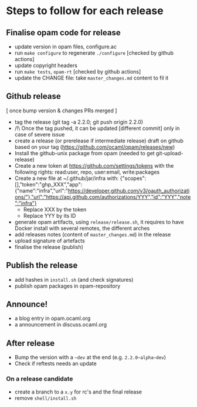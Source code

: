 # Steps to follow for each release

## Finalise opam code for release
* update version in opam files, configure.ac
* run `make configure` to regenerate `./configure` [checked by github actions]
* update copyright headers
* run `make tests`, `opam-rt` [checked by github actions]
* update the CHANGE file: take `master_changes.md` content to fil it

## Github release

[ once bump version & changes PRs merged ]
* tag the release (git tag -a 2.2.0; git push origin 2.2.0)
* /!\ Once the tag pushed, it can be updated [different commit] only in case of severe issue
* create a release (or prerelease if intermediate release) draft on github based on your tag (https://github.com/ocaml/opam/releases/new)
* Install the github-unix package from opam (needed to get git-upload-release)
* Create a new token at https://github.com/settings/tokens with the following rights: read:user, repo, user:email, write:packages
* Create a new file at ~/.github/jar/infra with: {"scopes":[],"token":"ghp_XXX","app":{"name":"infra","url":"https://developer.github.com/v3/oauth_authorizations/"},"url":"https://api.github.com/authorizations/YYY","id":"YYY","note":"infra"}
  * Replace XXX by the token
  * Replace YYY by its ID
* generate opam artifacts, using `release/release.sh`, it requires to have Docker install with several remotes, the different arches
* add releases notes (content of `master_changes.md`) in the release
* upload signature of artefacts
* finalise the release (publish)

## Publish the release

* add hashes in `install.sh` (and check signatures)
* publish opam packages in opam-repository

## Announce!

* a blog entry in opam.ocaml.org
* a announcement in discuss.ocaml.org


## After release

* Bump the version with a `~dev` at the end (e.g. `2.2.0~alpha~dev`)
* Check if reftests needs an update

### On a release candidate
* create a branch to a `x.y` for rc's and the final release
* remove `shell/install.sh`
